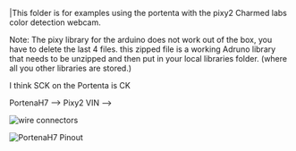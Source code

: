 |This folder is for examples using the portenta with the pixy2 Charmed labs color detection webcam.

Note: The pixy library for the arduino does not work out of the box, you have to delete the last 4 files. this zipped file is a working Adruno library that needs to be unzipped and then put in your local libraries folder. (where all you other libraries are stored.)


I think SCK on the Portenta is CK

PortenaH7 --> Pixy2
VIN --> 

![wire connectors](https://github.com/hpssjellis/my-examples-for-the-arduino-portentaH7/raw/master/image-video/pixy2-wiring.png)


![PortenaH7 Pinout](https://github.com/hpssjellis/my-examples-for-the-arduino-portentaH7/raw/master/image-video/bothPinout.png)
